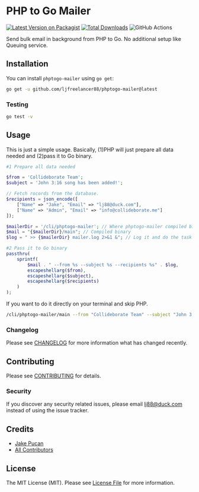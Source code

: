 # PHP to Go Mailer

[![Latest Version on Packagist](https://img.shields.io/packagist/v/ljfreelancer88/phptogo-mailer.svg?style=flat-square)](https://packagist.org/packages/ljfreelancer88/phptogo-mailer)
[![Total Downloads](https://img.shields.io/packagist/dt/ljfreelancer88/phptogo-mailer.svg?style=flat-square)](https://packagist.org/packages/ljfreelancer88/phptogo-mailer)
![GitHub Actions](https://github.com/ljfreelancer88/phptogo-mailer/actions/workflows/main.yml/badge.svg)

Send bulk email in background from PHP to Go. No additional setup like Queuing service.

## Installation

You can install `phptogo-mailer` using `go get`:

```bash
go get -u github.com/ljfreelancer88/phptogo-mailer@latest
```

### Testing

```bash
go test -v
```

## Usage
This is just a simple usage. Basically, (1)PHP will just prepare all data needed and (2)pass it to Go binary.

```php
#1 Prepare all data needed

$from = 'Collideborate Team';
$subject = 'John 3:16 song has been added!';

// Fetch rocords from the database.
$recipients = json_encode([
    ["Name" => "Jake", "Email" => "lj88@duck.com"], 
    ["Name" => "Admin", "Email" => "info@collideborate.me"]
]);

$mailerDir = '/cli/phptogo-mailer'; // Where phptogo-mailer compiled binary lives
$mail = "{$mailerDir}/main"; // Compiled binary
$log = " >> {$mailerDir} mailer.log 2>&1 &"; // Log it and do the task in background

#2 Pass it to Go binary
passthru(
    sprintf(
        $mail . " --from %s --subject %s --recipients %s" . $log,
        escapeshellarg($from), 
        escapeshellarg($subject),
        escapeshellarg($recipients)
    )
);
```
If you want to do it directly on your terminal and skip PHP.
```bash
/cli/phptogo-mailer/main --from "Collideborate Team" --subject "John 3:16 song has been added!" --recipients '[{"Name": "Jake", "Email": "lj88@duck.com"}, {"Name": "Admin", "Email": "info@collideborate.me"}]'
```

### Changelog

Please see [CHANGELOG](CHANGELOG.md) for more information what has changed recently.

## Contributing

Please see [CONTRIBUTING](CONTRIBUTING.md) for details.

### Security

If you discover any security related issues, please email lj88@duck.com instead of using the issue tracker.

## Credits

-   [Jake Pucan](https://github.com/ljfreelancer88)
-   [All Contributors](../../contributors)

## License

The MIT License (MIT). Please see [License File](LICENSE.md) for more information.
